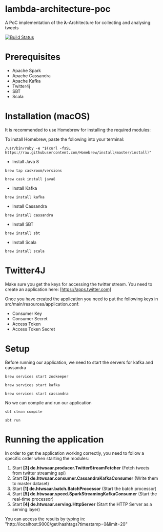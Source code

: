 # lambda-architecture-poc
A PoC implementation of the **λ**-Architecture for collecting and analysing tweets

[![Build Status](https://travis-ci.com/makohn/lambda-architecture-poc.svg?token=z1kyyNNo3nk7k9bTgxPq&branch=master)](https://travis-ci.com/makohn/lambda-architecture-poc)

# Prerequisites

* Apache Spark 
* Apache Cassandra 
* Apache Kafka
* Twitter4j
* SBT
* Scala 

# Installation (macOS)

It is recommended to use Homebrew for installing the required modules:

To install Homebrew, paste the following into your terminal:

```/usr/bin/ruby -e "$(curl -fsSL https://raw.githubusercontent.com/Homebrew/install/master/install)"```

- Install Java 8 

```brew tap caskroom/versions```

```brew cask install java8``` 

- Install Kafka

```brew install kafka```

- Install Cassandra

```brew install cassandra```

- Install SBT

```brew install sbt```

- Install Scala

```brew install scala```

# Twitter4J

Make sure you get the keys for accessing the twitter stream. You need to create an application here:
[https://apps.twitter.com]

Once you have created the application you need to put the following keys in src/main/resources/application.conf:

* Consumer Key
* Consumer Secret
* Access Token
* Access Token Secret

# Setup

Before running our application, we need to start the servers for kafka and cassandra

```brew services start zookeeper```

```brew services start kafka```

```brew services start cassandra```

No we can compile and run our application

```sbt clean compile```

```sbt run```

# Running the application

In order to get the application working correctly, you need to follow a specific order when starting the modules:

1. Start **[3] de.htwsaar.producer.TwitterStreamFetcher** (Fetch tweets from twitter streaming api)
2. Start **[2] de.htwsaar.consumer.CassandraKafkaConsumer** (Write them to master dataset)
3. Start **[1] de.htwsaar.batch.BatchProcessor** (Start the batch processor)
4. Start **[5] de.htwsaar.speed.SparkStreamingKafkaConsumer** (Start the real-time processor)
5. Start **[4] de.htwsaar.serving.HttpServer** (Start the HTTP Server as a serving layer)

You can access the results by typing in: "http://localhost:9000/get/hashtags?timestamp=0&limit=20"

